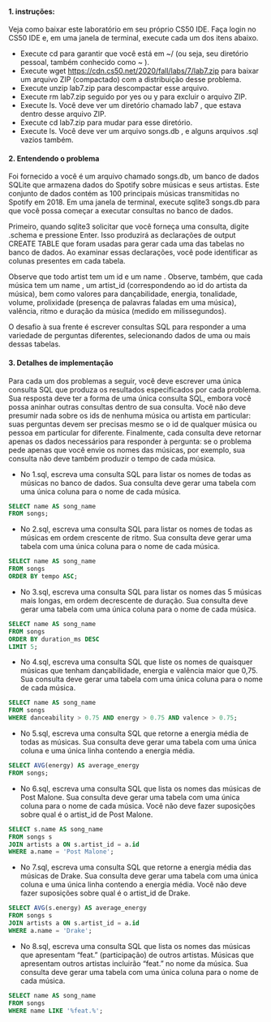 #### 1. instruções:

Veja como baixar este laboratório em seu próprio CS50 IDE. Faça login no CS50 IDE e, em uma janela de terminal, execute cada um dos itens abaixo.

- Execute cd para garantir que você está em ~/ (ou seja, seu diretório pessoal, também conhecido como ~ ).
- Execute wget https://cdn.cs50.net/2020/fall/labs/7/lab7.zip para baixar um arquivo ZIP (compactado) com a distribuição desse problema.
- Execute unzip lab7.zip para descompactar esse arquivo.
- Execute rm lab7.zip seguido por yes ou y para excluir o arquivo ZIP.
- Execute ls. Você deve ver um diretório chamado lab7 , que estava dentro desse arquivo ZIP.
- Execute cd lab7.zip para mudar para esse diretório.
- Execute ls. Você deve ver um arquivo songs.db , e alguns arquivos .sql vazios também.

#### 2. Entendendo o problema

Foi fornecido a você é um arquivo chamado songs.db, um banco de dados SQLite que armazena dados do Spotify sobre músicas e seus artistas. Este conjunto de dados contém as 100 principais músicas transmitidas no Spotify em 2018. Em uma janela de terminal, execute sqlite3 songs.db para que você possa começar a executar consultas no banco de dados.

Primeiro, quando sqlite3 solicitar que você forneça uma consulta, digite .schema e pressione Enter. Isso produzirá as declarações de output CREATE TABLE que foram usadas para gerar cada uma das tabelas no banco de dados. Ao examinar essas declarações, você pode identificar as colunas presentes em cada tabela.

Observe que todo artist tem um id e um name . Observe, também, que cada música tem um name , um artist_id (correspondendo ao id do artista da música), bem como valores para dançabilidade, energia, tonalidade, volume, prolixidade (presença de palavras faladas em uma música), valência, ritmo e duração da música (medido em milissegundos).

O desafio à sua frente é escrever consultas SQL para responder a uma variedade de perguntas diferentes, selecionando dados de uma ou mais dessas tabelas.

#### 3. Detalhes de implementação

Para cada um dos problemas a seguir, você deve escrever uma única consulta SQL que produza os resultados especificados por cada problema. Sua resposta deve ter a forma de uma única consulta SQL, embora você possa aninhar outras consultas dentro de sua consulta. Você não deve presumir nada sobre os ids de nenhuma música ou artista em particular: suas perguntas devem ser precisas mesmo se o id de qualquer música ou pessoa em particular for diferente. Finalmente, cada consulta deve retornar apenas os dados necessários para responder à pergunta: se o problema pede apenas que você envie os nomes das músicas, por exemplo, sua consulta não deve também produzir o tempo de cada música.

- No 1.sql, escreva uma consulta SQL para listar os nomes de todas as músicas no banco de dados.
Sua consulta deve gerar uma tabela com uma única coluna para o nome de cada música.
```sql
SELECT name AS song_name
FROM songs;
```
- No 2.sql, escreva uma consulta SQL para listar os nomes de todas as músicas em ordem crescente de ritmo.
Sua consulta deve gerar uma tabela com uma única coluna para o nome de cada música.
```sql
SELECT name AS song_name
FROM songs
ORDER BY tempo ASC;

```
- No 3.sql, escreva uma consulta SQL para listar os nomes das 5 músicas mais longas, em ordem decrescente de duração.
Sua consulta deve gerar uma tabela com uma única coluna para o nome de cada música.
```sql
SELECT name AS song_name
FROM songs
ORDER BY duration_ms DESC
LIMIT 5;
```
- No 4.sql, escreva uma consulta SQL que liste os nomes de quaisquer músicas que tenham dançabilidade, energia e valência maior que 0,75.
Sua consulta deve gerar uma tabela com uma única coluna para o nome de cada música.
```sql
SELECT name AS song_name
FROM songs
WHERE danceability > 0.75 AND energy > 0.75 AND valence > 0.75;

```
- No 5.sql, escreva uma consulta SQL que retorne a energia média de todas as músicas.
Sua consulta deve gerar uma tabela com uma única coluna e uma única linha contendo a energia média.
```sql
SELECT AVG(energy) AS average_energy
FROM songs;
```
- No 6.sql, escreva uma consulta SQL que lista os nomes das músicas de Post Malone.
Sua consulta deve gerar uma tabela com uma única coluna para o nome de cada música.
Você não deve fazer suposições sobre qual é o artist_id de Post Malone.
```sql
SELECT s.name AS song_name
FROM songs s
JOIN artists a ON s.artist_id = a.id
WHERE a.name = 'Post Malone';
```
- No 7.sql, escreva uma consulta SQL que retorne a energia média das músicas de Drake.
Sua consulta deve gerar uma tabela com uma única coluna e uma única linha contendo a energia média.
Você não deve fazer suposições sobre qual é o artist_id de Drake.
```sql
SELECT AVG(s.energy) AS average_energy
FROM songs s
JOIN artists a ON s.artist_id = a.id
WHERE a.name = 'Drake';
```
- No 8.sql, escreva uma consulta SQL que lista os nomes das músicas que apresentam “feat.” (participação) de outros artistas.
Músicas que apresentam outros artistas incluirão “feat.” no nome da música.
Sua consulta deve gerar uma tabela com uma única coluna para o nome de cada música.
```sql
SELECT name AS song_name
FROM songs
WHERE name LIKE '%feat.%';
```